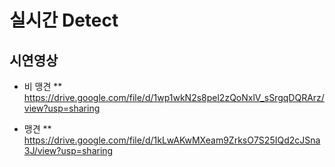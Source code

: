 # 실시간 Detect


## 시연영상
* 비 맹견
** https://drive.google.com/file/d/1wp1wkN2s8pel2zQoNxlV_sSrgqDQRArz/view?usp=sharing

* 맹견
** https://drive.google.com/file/d/1kLwAKwMXeam9ZrksO7S25IQd2cJSna3J/view?usp=sharing

